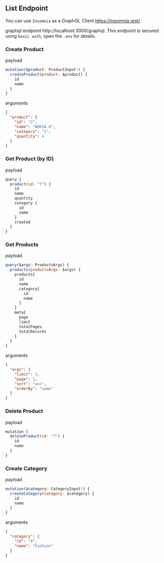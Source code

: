 ## List Endpoint

You can use `Insomnia` as a GraphQL Client https://insomnia.rest/

graphql endpoint http://localhost:3000/graphql.
This endpoint is secured using `basic auth`, open the `.env` for details.

### Create Product

payload
```javascript
mutation($product: ProductInput!) {
  createProduct(product: $product) {
    id
    name
  }
}
```

arguments

```json
{
  "product": {
    "id": "2",
    "name": "NOKIA 6",
    "category": "1",
    "quantity": 4
  }
}
```

### Get Product (by ID)

payload
```javascript
query {
  product(id: "7") {
    id
    name
    quantity
    category {
      id
      name
    }
    created
  }
}
```

### Get Products

payload
```javascript
query($args: ProductsArgs) {
  products(productsArgs: $args) {
    products{
      id
      name
      category{
        id
        name
      }
    }
    meta{
      page
      limit
      totalPages
      totalRecords
    }
  }
}
```

arguments
```json
{
  "args": {
    "limit": 3,
    "page": 1,
    "sort": "asc",
    "orderBy": "name"
  }
}
```

### Delete Product

payload
```javascript
mutation {
  deleteProduct(id: "7") {
    id
    name
  }
}
```

### Create Category

payload
```javascript
mutation($category: CategoryInput!) {
  createCategory(category: $category) {
    id
    name
  }
}
```

arguments
```json
{
  "category": {
    "id": "4",
    "name": "Fashion"
  }
}
```
